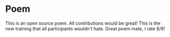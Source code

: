 # Poem
This is an open source poem. All contributions would be great!
This is the new training that all participants wouldn't hate.
Great poem mate, I rate 8/8!

